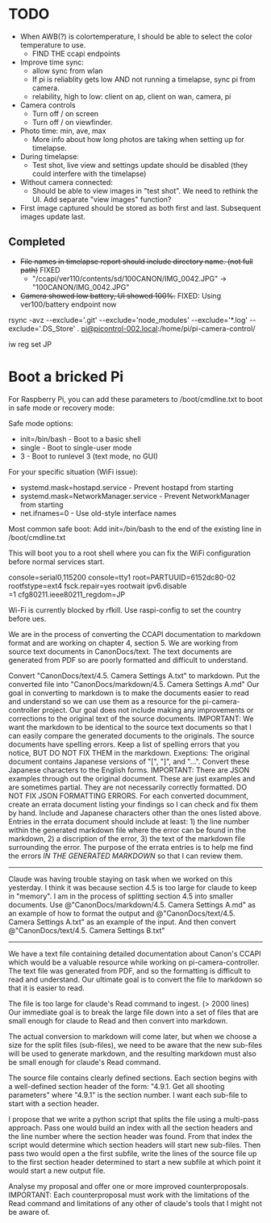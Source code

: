 
# TODO 
* When AWB(?) is colortemperature, I should be able to select the color temperature to use.
  * FIND THE ccapi endpoints
* Improve time sync:
  * allow sync from wlan
  * If pi is reliablity gets low AND not running a timelapse, sync pi from camera.
  * relability, high to low: client on ap, client on wan, camera, pi
* Camera controls
  * Turn off / on screen
  * Turn off / on viewfinder.
* Photo time: min, ave, max
  * More info about how long photos are taking when setting up for timelapse.
* During timelapse:
  * Test shot, live view and settings update should be disabled (they could interfere with the timelapse)
* Without camera connected:
  * Should be able to view images in "test shot". We need to rethink the UI. Add separate "view images" function?
* First image captured should be stored as both first and last. Subsequent images update last.

## Completed
* ~~File names in timelapse report should include directory name. (not full path)~~ FIXED
  * "/ccapi/ver110/contents/sd/100CANON/IMG_0042.JPG" → "100CANON/IMG_0042.JPG"
* ~~Camera showed low battery, UI showed 100%.~~ FIXED: Using ver100/battery endpoint now


rsync -avz --exclude='.git' --exclude='node_modules' --exclude='*.log' --exclude='.DS_Store' .  pi@picontrol-002.local:/home/pi/pi-camera-control/

iw reg set JP

# Boot a bricked Pi
For Raspberry Pi, you can add these parameters to /boot/cmdline.txt to boot in safe mode or recovery mode:

Safe mode options:
- init=/bin/bash - Boot to a basic shell
- single - Boot to single-user mode
- 3 - Boot to runlevel 3 (text mode, no GUI)

For your specific situation (WiFi issue):
- systemd.mask=hostapd.service - Prevent hostapd from starting
- systemd.mask=NetworkManager.service - Prevent NetworkManager from starting
- net.ifnames=0 - Use old-style interface names

Most common safe boot:
Add init=/bin/bash to the end of the existing line in /boot/cmdline.txt

This will boot you to a root shell where you can fix the WiFi configuration before normal services start.


console=serial0,115200 console=tty1 root=PARTUUID=6152dc80-02 rootfstype=ext4 fsck.repair=yes rootwait ipv6.disable\
=1 cfg80211.ieee80211_regdom=JP

Wi-Fi is currently blocked by rfkill.
Use raspi-config to set the country before ues.


We are in the process of converting the CCAPI documentation to markdown format and are working on chapter 4, section 5. We are working from
source text documents in CanonDocs/text. The text documents are generated from PDF so are poorly formatted and difficult to understand.

Convert "CanonDocs/text/4.5. Camera Settings A.txt" to markdown. Put the converted file into "CanonDocs/markdown/4.5. Camera Settings A.md"
Our goal in converting to markdown is to make the documents easier to read and understand so we can use them as a resource for the
pi-camera-controller project. Our goal does not include making any improvements or corrections to the original text of the source documents. 
IMPORTANT: We want the markdown to be identical to the source text documents so that I
can easily compare the generated documents to the originals. The source documents have spelling errors. Keep a list of spelling errors that you
notice, BUT DO NOT FIX THEM in the markdown. Exeptions: The original document contains Japanese versions of "[", "]", and "...".
Convert these Japanese characters to the English forms. 
IMPORTANT: There are
JSON examples through out the original document. These are just examples and are sometimes partial. They are not necessarily correctly
formatted. DO NOT FIX JSON FORMATTING ERRORS. For each converted documment, create an errata document listing your findings so I can 
check and fix them by hand. Include and Japanese characters other than the ones listed above. Entries in the errata document
should include at least: 1) the line number within the generated markdown file where the error can be found in the markdown, 2) a discription
of the error, 3) the text of the markdown file surrounding the error. The purpose of the errata entries is to help me find 
the errors _IN THE GENERATED MARKDOWN_ so that I can review them.

----
Claude was having trouble staying on task when we worked on this yesterday. I think it was
because section 4.5 is too large for claude to keep in "memory". I am in the process of splitting section 4.5 into smaller documents. Use
@"CanonDocs/markdown/4.5. Camera Settings A.md" as an example of how to format the output and @"CanonDocs/text/4.5. Camera Settings A.txt"
as an example of the input. And then convert @"CanonDocs/text/4.5. Camera Settings B.txt"

----

We have a text file containing detailed documentation about Canon's CCAPI which would be a valuable resource while 
working on pi-camera-controller. The text file was generated from PDF, and so the formatting is difficult to read and 
understand. Our ultimate goal is to convert the file to markdown so that it is easier to read. 

The file is too large for claude's Read command to ingest. (> 2000 lines) Our immediate goal is to break the large file
down into a set of files that are small enough for claude to Read and then convert into markdown. 

The actual conversion to markdown will come later, but when we choose a size for the split files (sub-files), we need to 
be aware that the new sub-files will be used to generate markdown, and the resulting markdown must also be small enough 
for claude's Read command.

The source file contains clearly defined sections. Each section begins with a well-defined section header of the form:
"4.9.1.     Get all shooting parameters" where "4.9.1" is the section number. I want each sub-file to start with a
section header.

I propose that we write a python script that splits the file using a multi-pass approach. Pass one would build an index
with all the section headers and the line number where the section header was found. From that index the script would 
determine which section headers will start new sub-files. Then pass two would open a the first subfile, write the
lines of the source file up to the first section header determined to start a new subfile at which point it would start
a new output file.

Analyse my proposal and offer one or more improved counterproposals. IMPORTANT: Each counterproposal must work with
the limitations of the Read command and limitations of any other of claude's tools that I might not be aware of.